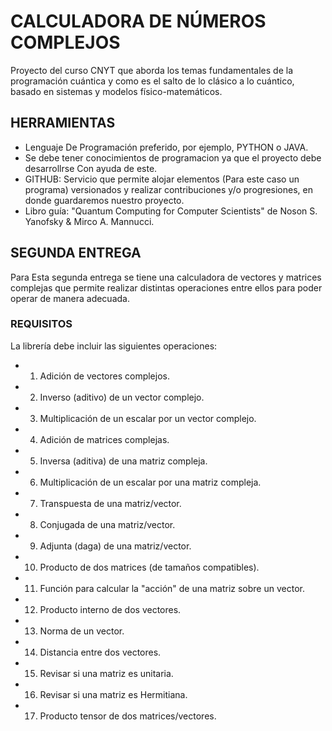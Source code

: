 # CALCULADORA DE NÚMEROS COMPLEJOS
Proyecto del curso CNYT que aborda los temas fundamentales de la programación cuántica y como es el salto de lo clásico a lo cuántico, basado en sistemas y modelos físico-matemáticos.

## HERRAMIENTAS
- Lenguaje De Programación preferido, por ejemplo, PYTHON o JAVA.
- Se debe tener conocimientos de programacion ya que el proyecto debe desarrollrse Con ayuda de este.
- GITHUB: Servicio que permite alojar elementos (Para este caso un programa) versionados y realizar contribuciones y/o progresiones, en donde guardaremos nuestro proyecto.
- Libro guía: "Quantum Computing for Computer Scientists" de Noson S. Yanofsky & Mirco A. Mannucci.

## SEGUNDA ENTREGA
Para Esta segunda entrega se tiene una calculadora de vectores y matrices complejas que permite realizar distintas operaciones entre ellos para poder operar de manera adecuada.

### REQUISITOS
La librería debe incluir las siguientes operaciones:
- 1. Adición de vectores complejos.
- 2. Inverso (aditivo) de un vector complejo.
- 3. Multiplicación de un escalar por un vector complejo.
- 4. Adición de matrices complejas.
- 5. Inversa (aditiva) de una matriz compleja.
- 6. Multiplicación de un escalar por una matriz compleja.
- 7. Transpuesta de una matriz/vector.
- 8. Conjugada de una matriz/vector.
- 9. Adjunta (daga) de una matriz/vector.
- 10. Producto de dos matrices (de tamaños compatibles).
- 11. Función para calcular la "acción" de una matriz sobre un vector.
- 12. Producto interno de dos vectores.
- 13. Norma de un vector.
- 14. Distancia entre dos vectores.
- 15. Revisar si una matriz es unitaria.
- 16. Revisar si una matriz es Hermitiana.
- 17. Producto tensor de dos matrices/vectores.
